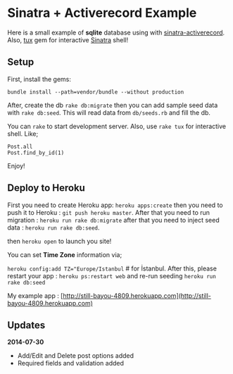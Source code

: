 # Sinatra + Activerecord Example

Here is a small example of **sqlite** database using with [sinatra-activerecord][1].
Also, [tux][2] gem for interactive [Sinatra][3] shell!

## Setup

First, install the gems:

    bundle install --path=vendor/bundle --without production

After, create the db `rake db:migrate` then you can add sample seed data with
`rake db:seed`. This will read data from `db/seeds.rb` and fill the db.

You can `rake` to start development server. Also, use `rake tux` for interactive
shell. Like;

    Post.all
    Post.find_by_id(1)

Enjoy!

## Deploy to Heroku

First you need to create Heroku app: `heroku apps:create` then you need to
push it to Heroku : `git push heroku master`. After that you need to run
migration : `heroku run rake db:migrate` after that you need to inject
seed data : `heroku run rake db:seed`.

then `heroku open` to launch you site!

You can set **Time Zone** information via;

`heroku config:add TZ="Europe/Istanbul` # for İstanbul. After this, please
restart your app : `heroku ps:restart web` and re-run seeding `heroku run rake db:seed`

My example app : [http://still-bayou-4809.herokuapp.com](http://still-bayou-4809.herokuapp.com)


## Updates

**2014-07-30**

* Add/Edit and Delete post options added
* Required fields and validation added



[1]: https://github.com/janko-m/sinatra-activerecord
[2]: https://github.com/cldwalker/tux
[3]: http://www.sinatrarb.com/